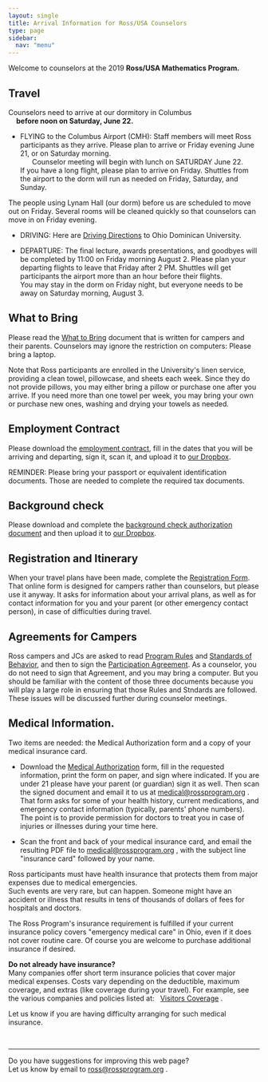 ```yaml
---
layout: single
title: Arrival Information for Ross/USA Counselors
type: page
sidebar:
  nav: "menu"
---
```

Welcome to counselors at the 2019 <b> Ross/USA Mathematics Program. </b>

## Travel

Counselors need to arrive at our dormitory in Columbus <br>
&nbsp; &nbsp;  <b>before noon on Saturday, June 22.</b>

- FLYING to the Columbus Airport (CMH):  Staff members will 
meet Ross participants as they arrive.  Please plan to arrive 
or Friday evening June 21, or on Saturday morning.  <br>
&nbsp; &nbsp; &nbsp; Counselor meeting will begin with lunch on SATURDAY June 22. <br>
If you have a long flight, please plan to arrive on Friday. 
Shuttles from the airport to the dorm will run as needed 
on Friday, Saturday, and Sunday. 

The people using Lynam Hall (our dorm) before us are scheduled to move
out on Friday.  Several rooms will be cleaned quickly so that counselors 
can move in on Friday evening.  <br>

- DRIVING: Here are [Driving Directions](/materials/driving-directions.pdf) to 
Ohio Dominican University.

- DEPARTURE: The final lecture, awards presentations, and goodbyes will be
completed by 11:00 on Friday morning August 2.  Please plan your departing flights 
to leave that Friday after 2 PM.  Shuttles will get participants the airport more
than an hour before their flights. <br>
You may stay in the dorm on Friday night,
but everyone needs to be away on Saturday morning, August 3. 

## What to Bring

Please read the [What to Bring](/materials/bring.pdf) document 
that is written for campers and their parents.  Counselors may ignore
the restriction on computers:  Please bring a laptop.

Note that Ross participants are enrolled in the University's linen service,
providing a clean towel, pillowcase, and sheets each week. Since they
do not provide pillows, you may either bring a pillow or purchase one
after you arrive. If you need more than one towel per week, you may
bring your own or purchase new ones, washing and drying your towels as needed.

## Employment Contract

Please download the [employment contract](/materials/employment-contract.pdf), 
fill in the dates that you will be arriving and departing, sign it, scan it, 
and upload it to
[our Dropbox](https://www.dropbox.com/request/F6TS8M14PkSG3MVUkKT1).

REMINDER:  Please bring your passport or equivalent identification documents.
Those are needed to complete the required tax documents.

## Background check

Please download and complete the [background check authorization
document](/materials/background-check-authorization.pdf)
and then upload it to 
[our Dropbox](https://www.dropbox.com/request/F6TS8M14PkSG3MVUkKT1).

## Registration and Itinerary
When your travel plans have been made, complete the 
[Registration Form](https://forms.gle/Soia2isSWKmU9pVj9).  <br>
That online form is designed for campers rather than counselors, 
but please use it anyway.  It asks for information about your arrival plans, 
as well as for contact information for you and your parent 
(or other emergency contact person), in case of difficulties during travel.

## Agreements for Campers
Ross campers and JCs are asked to read
[Program Rules](/materials/program-rules.pdf) 
and [Standards of Behavior](/materials/standards-of-behavior.pdf), and then
to sign the [Participation Agreement](/materials/participation-agreement.pdf). 
As a counselor, you do not need to sign that Agreement, and you may bring a computer. 
But you should be familiar with 
the content of those three documents because you will play a large role in ensuring 
that those Rules and Stndards are followed.
These issues will be discussed further during counselor meetings.

## Medical Information.  
Two items are needed: the Medical Authorization form and a copy of your
medical insurance card.

   -  Download the [Medical Authorization](/materials/medical-authorization.pdf) 
   form, fill in the requested information, print the form on paper, and sign where
   indicated.  If you are under 21 please have your parent (or guardian) sign it as well. 
   Then scan the signed document and email it to us at  <medical@rossprogram.org> .<br>
That form asks for some of your health history, current medications, and
emergency contact information (typically, parents' phone numbers).  
The point is to provide permission for doctors to treat you in case of injuries 
or illnesses during your time here.

   - Scan the front and back of your medical insurance card, 
   and email the resulting PDF file to  <medical@rossprogram.org> ,
   with the subject line "insurance card" followed by your name.
   
Ross participants must have health insurance that protects 
them from major expenses due to medical emergencies.  
Such events are very rare, but can happen.  Someone might 
have an accident or illness that results in tens of thousands 
of dollars of fees for hospitals and doctors. 

The Ross Program's insurance requirement is fulfilled if 
your current insurance policy covers "emergency medical care" 
in Ohio, even if it does not cover routine care. Of course you 
are welcome to purchase additional insurance if desired.

<b>Do not already have insurance? </b> <br>
Many companies offer short term insurance policies that cover 
major medical expenses.  Costs vary depending on the deductible, 
maximum coverage, and extras (like coverage during your travel).
For example, see the various companies and policies listed at: 
&nbsp;   [Visitors Coverage](https://www.visitorscoverage.com/) .

Let us know if you are having difficulty arranging for such medical insurance.

<br><hr>
Do you have suggestions for improving this web page?  
Let us know by email to ross@rossprogram.org .





